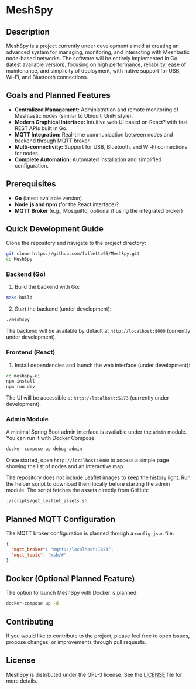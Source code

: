 # MeshSpy

## Description

MeshSpy is a project currently under development aimed at creating an advanced system for managing, monitoring, and interacting with Meshtastic node-based networks. The software will be entirely implemented in Go (latest available version), focusing on high performance, reliability, ease of maintenance, and simplicity of deployment, with native support for USB, Wi-Fi, and Bluetooth connections.

## Goals and Planned Features

* **Centralized Management:** Administration and remote monitoring of Meshtastic nodes (similar to Ubiquiti UniFi style).
* **Modern Graphical Interface:** Intuitive web UI based on React? with fast REST APIs built in Go.
* **MQTT Integration:** Real-time communication between nodes and backend through MQTT broker.
* **Multi-connectivity:** Support for USB, Bluetooth, and Wi-Fi connections for nodes.
* **Complete Automation:** Automated installation and simplified configuration.

## Prerequisites

* **Go** (latest available version)
* **Node.js and npm** (for the React interface)?
* **MQTT Broker** (e.g., Mosquitto, optional if using the integrated broker)

## Quick Development Guide

Clone the repository and navigate to the project directory:

```bash
git clone https://github.com/folletto95/MeshSpy.git
cd MeshSpy
```

### Backend (Go)

1. Build the backend with Go:

```bash
make build
```

2. Start the backend (under development):

```bash
./meshspy
```

The backend will be available by default at `http://localhost:8000` (currently under development).

### Frontend (React)

1. Install dependencies and launch the web interface (under development):

```bash
cd meshspy-ui
npm install
npm run dev
```

The UI will be accessible at `http://localhost:5173` (currently under development).

### Admin Module

A minimal Spring Boot admin interface is available under the `admin` module.
You can run it with Docker Compose:

```bash
docker compose up debug-admin
```

Once started, open `http://localhost:8080` to access a simple page showing the list of nodes and an interactive map.

The repository does not include Leaflet images to keep the history light. Run the helper script to download them locally before starting the admin module.  The script fetches the assets directly from GitHub:

```bash
./scripts/get_leaflet_assets.sh
```

## Planned MQTT Configuration

The MQTT broker configuration is planned through a `config.json` file:

```json
{
  "mqtt_broker": "mqtt://localhost:1883",
  "mqtt_topic": "msh/#"
}
```

## Docker (Optional Planned Feature)

The option to launch MeshSpy with Docker is planned:

```bash
docker-compose up -d
```

## Contributing

If you would like to contribute to the project, please feel free to open issues, propose changes, or improvements through pull requests.

## License

MeshSpy is distributed under the GPL-3 license. See the [LICENSE](LICENSE) file for more details.
